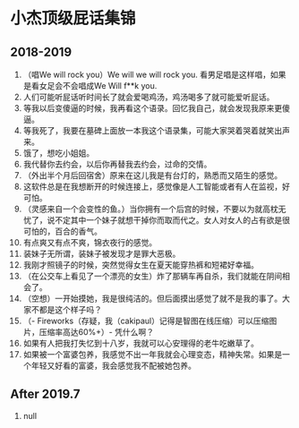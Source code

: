 # 小杰顶级屁话集锦

## 2018-2019

1. （唱We will rock you）We will we will rock you. 看男足唱是这样唱，如果是看女足会不会唱成We Will f**k you.
2. 人们可能听屁话听时间长了就会爱喝鸡汤，鸡汤喝多了就可能爱听屁话。
3. 等我以后变傻逼的时候，我再看这个语录。回忆我自己，就会发现我原来更傻逼。
4. 等我死了，我要在墓碑上面放一本我这个语录集，可能大家哭着哭着就笑出声来。
5. 饿了，想吃小姐姐。
6. 我代替你去约会，以后你再替我去约会，过命的交情。
7. （外出半个月后回宿舍）原来在这儿我是有台灯的，熟悉而又陌生的感觉。
8. 这软件总是在我想断开的时候连接上，感觉像是人工智能或者有人在监视，好可怕。
9. （灵感来自一个会变性的鱼。）当你拥有一个后宫的时候，不要以为就高枕无忧了，说不定其中一个妹子就想干掉你而取而代之。女人对女人的占有欲是很可怕的，百合的香气。
10. 有点爽又有点不爽，锦衣夜行的感觉。
11. 装妹子无所谓，装妹子被发现才是罪大恶极。
12. 我刚才照镜子的时候，突然觉得女生在夏天能穿热裤和短裙好幸福。
13. （在公交车上看见了一个漂亮的女生）炸了那辆车再自杀，我们就能在阴间相会了。
14. （空想）一开始摸她，我是很纯洁的。但后面摸出感觉了就不是我的事了。大家不都是这个样子吗？
15. （- Fireworks（存疑，我（cakipaul）记得是智图在线压缩）可以压缩图片，压缩率高达60%+）- 凭什么啊？
16. 如果有人把我打失忆到十八岁，我就可以心安理得的老牛吃嫩草了。
17. 如果被一个富婆包养，我感觉不出一年我就会心理变态，精神失常。如果是一个年轻又好看的富婆，我会感觉我不配被她包养。

## After 2019.7

1. null
